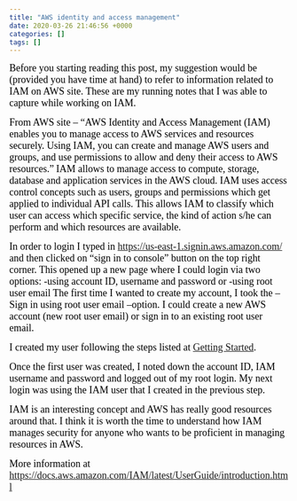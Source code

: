 ```yaml
---
title: "AWS identity and access management"
date: 2020-03-26 21:46:56 +0000
categories: []
tags: []
---
```


<span style="font-size:18px;"><span style="font-family:calibri;"><span style="color:#000000;">Before you starting reading this post, my suggestion would be (provided you have time at hand) to re</span></span></span><span style="color:#000000;font-family:calibri;font-size:18px;">fer to information related to IAM on AWS site. These are my running notes that I was able to capture while working on IAM.</span>

<span style="font-size:18px;"><span style="font-family:calibri;"><span style="color:#000000;"><span style="font-size:18px;"><span style="font-family:calibri;"><span style="color:#000000;">From AWS site – “AWS Identity and Access Management (IAM) enables you to manage access to AWS services and resources securely. Using IAM, you can create and manage AWS users and groups, and use permissions to allow and deny their access to AWS resources.”</span></span></span></span></span></span><!--more-->
<span style="font-size:18px;"><span style="font-family:calibri;"><span style="color:#000000;">IAM allows to manage access to compute, storage, database and application services in the AWS cloud. IAM uses access control concepts such as users, groups and permissions which get applied to individual API calls. This allows IAM to classify which user can access which specific service, the kind of action s/he can perform and which resources are available.</span></span></span>

<span style="font-size:18px;"><span style="font-family:calibri;"><span style="color:#000000;">In order to login I typed in https://us-east-1.signin.aws.amazon.com/ and then clicked on “sign in to console” button on the top right corner. This opened up a new page where I could login via two options:
<span style="font-size:18px;"><span style="font-family:calibri;"><span style="color:#000000;">-using account ID, username and password or</span></span></span>
<span style="font-size:18px;"><span style="font-family:calibri;"><span style="color:#000000;">-using root user email</span></span></span></span></span></span>
<span style="font-size:18px;"><span style="font-family:calibri;"><span style="color:#000000;">The first time I wanted to create my account, I took the – Sign in using root user email –option. </span></span></span>
<span style="font-size:18px;"><span style="font-family:calibri;"><span style="color:#000000;">I could create a new AWS account (new root user email) or sign in to an existing root user email. </span></span></span>

<span style="font-size:18px;"><span style="font-family:calibri;"><span style="color:#000000;">I created my user following the steps listed at <a href="https://docs.aws.amazon.com/IAM/latest/UserGuide/getting-started_create-admin-group.html" target="_blank" rel="noopener">Getting Started</a>.</span></span></span>

<span style="font-size:18px;"><span style="font-family:calibri;"><span style="color:#000000;">Once the first user was created, I noted down the account ID, IAM username and password and logged out of my root login.
<span style="font-size:18px;"><span style="font-family:calibri;"><span style="color:#000000;">My next login was using the IAM user that I created in the previous step.</span></span></span></span></span></span>

<span style="font-size:18px;"><span style="font-family:calibri;"><span style="color:#000000;">IAM is an interesting concept and AWS has really good resources around that. I think it is worth the time to understand how IAM manages security for anyone who wants to be proficient in managing resources in AWS.</span></span></span>

<span style="font-size:18px;"><span style="font-family:calibri;"><span style="color:#000000;">More information at https://docs.aws.amazon.com/IAM/latest/UserGuide/introduction.html</span></span></span>
